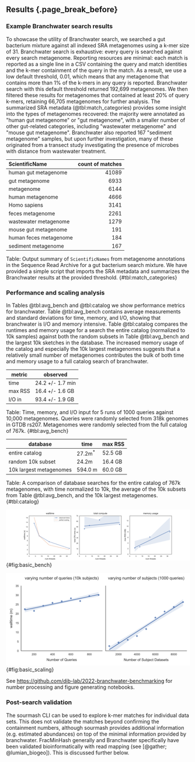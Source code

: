 ## Results {.page_break_before}

### Example Branchwater search results

To showcase the utility of Branchwater search, we searched a gut bacterium
mixture against all indexed SRA metagenomes using a k-mer size of 31.
Branchwater search is exhaustive: every query is searched against every
search metagenome. Reporting resources are minimal: each match is reported
as a single line in a CSV containing the query and match identities and the
k-mer containment of the query in the match. As a result, we use a low default
threshold, 0.01, which means that any metagenome that contains more than 1% of
the k-mers in any query is reported.
Branchwater search with this default threshold returned 192,699 metagenomes.
We then filtered these results for metagenomes that contained at least 20% of
query k-mers, retaining 66,705 metagenomes for further analysis.
The summarized SRA metadata (@tbl:match_categories) provides some insight into
the types of metagenomes recovered: the majority were annotated as "human gut
metagenome" or "gut metagenome", with a smaller number of other gut-related
categories, including "wastewater metagenome" and "mouse gut metagenome".
Branchwater also reported 167 "sediment metagenome" samples, but
upon further investigation, many of these originated from a transect study
investigating the presence of microbes with distance from wastewater treatment.

| ScientificName         |   count of matches |
|:-----------------------|-----------------:|
| human gut metagenome   |            41089 |
| gut metagenome         |             6933 |
| metagenome             |             6144 |
| human metagenome       |             4666 |
| Homo sapiens           |             3141 |
| feces metagenome       |             2261 |
| wastewater metagenome  |             1279 |
| mouse gut metagenome   |              191 |
| human feces metagenome |              184 |
| sediment metagenome    |              167 |

Table: Output summary of `ScientificNames` from metagenome annotations in the Sequence Read Archive for a gut bacterium search mixture. We have provided a simple script that imports the SRA metadata and summarizes the Branchwater results at the provided threshold. {#tbl:match_categories}

### Performance and scaling analysis

In Tables @tbl:avg_bench and @tbl:catalog we show performance metrics
for branchwater. Table @tbl:avg_bench contains average measurements
and standard deviations for time, memory, and I/O, showing that
branchwater is I/O and memory intensive. Table @tbl:catalog compares
the runtimes and memory usage for a search the entire catalog
(normalized to 10k samples) against both the random subsets in Table
@tbl:avg_bench and the largest 10k sketches in the database. The
increased memory usage of the catalog and especially the 10k largest
metagenomes suggests that a relatively small number of metagenomes
contributes the bulk of both time and memory usage to a full catalog
search of branchwater.

| metric | observed | 
| -------- | -------- | 
| time     | 24.2 +/- 1.7 min |
| max RSS | 16.4 +/-  1.6 GB |
| I/O in | 93.4 +/- 1.9 GB |

Table: Time, memory, and I/O input for 5 runs of 1000 queries against 10,000 metagenomes. Queries were randomly selected from 318k genomes in GTDB rs207. Metagenomes were randomly selected from the full catalog of 767k. {#tbl:avg_bench}

| database | time | max RSS |
| -------- | -------- | -------- |
| entire catalog | 27.2m$^*$ | 52.5 GB |
| random 10k subset | 24.2m   | 16.4 GB |
| 10k largest metagenomes | 594.0 m | 60.0 GB |

Table: A comparison of database searches for the entire catalog of
767k metagenomes, with time normalized to 10k, the average of the 10k
subsets from Table @tbl:avg_bench, and the 10k largest metagenomes. {#tbl:catalog}

![**branchwater scales well with number of threads.** Processing time drops linearly with number of threads, while total compute stays approximately the same and memory usage increases linearly with number of threads as each thread loads a subject to search.](images/basic_benchmarks.svg "basic benchmarking"){#fig:basic_bench}

<!-- CTB: should note that one thread is used exclusively for writing to CSV. -->

![**branchwater scales linearly with number of queries and subjects, but number of subjects dominates runtime.** Processing time increases slowly with number of query genomes used to search, because they are held in memory and fast to compare. Processing time increases quickly with number of subject metagenomes being searched, because they are large and slow to load and search.](images/subsample_benchmarks.svg "branchwater scaling"){#fig:basic_scaling}

See https://github.com/dib-lab/2022-branchwater-benchmarking for
number processing and figure generating notebooks.

### Post-search validation

The sourmash CLI can be used to explore k-mer matches for individual
data sets. This does not validate the matches beyond confirming the
containment numbers, although sourmash provides additional information
(e.g. estimated abundances) on top of the minimal information
provided by branchwater.  FracMinHash generally and Branchwater
specifically have been validated bioinformatically with read mapping
(see [@gather; @lumian_biogeo]). This is discussed
further below.

<!-- talk about detection more... ->

<!--
### branchwater is inexpensive and supports exploratory queries

CTB: Estimate cost of a run. Compare to serratus - cloud compute, data
download. Serratus is probably cheaper than $20k now but still
expensive.

-->